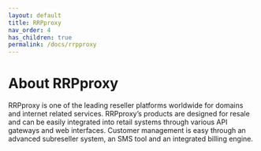 ```yaml
---
layout: default
title: RRPproxy
nav_order: 4
has_children: true
permalink: /docs/rrpproxy
---
```


# About RRPproxy

RRPproxy is one of the leading reseller platforms worldwide for domains and internet related services. RRPproxy’s products are designed for resale and can be easily integrated into retail systems through various API gateways and web interfaces. Customer management is easy through an advanced subreseller system, an SMS tool and an integrated billing engine.
